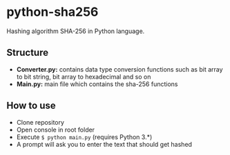 # python-sha256
Hashing algorithm SHA-256 in Python language.  
## Structure
- **Converter.py:** contains data type conversion functions such as bit array to bit string, bit array to hexadecimal and so on
- **Main.py:** main file which contains the sha-256 functions
  
## How to use
- Clone repository
- Open console in root folder
- Execute `$ python main.py` (requires Python 3.\*)
- A prompt will ask you to enter the text that should get hashed
